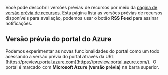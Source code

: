Você pode descobrir versões prévias de recursos por meio da [página de versão prévia de recursos](https://azure.microsoft.com/services/preview/). Esta página lista as versões prévias de recursos disponíveis para avaliação, podemos usar o botão **RSS Feed** para assinar notificações.


## Versão prévia do portal do Azure
Podemos experimentar as novas funcionalidades do portal como um todo acessando a versão prévia do portal através da URL [https://preview.portal.azure.com](https://preview.portal.azure.com/).  O portal é marcado com **Microsoft Azure (versão prévia)** na barra superior.


